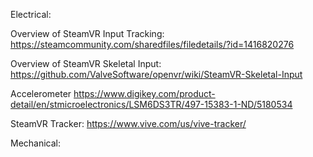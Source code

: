 Electrical:

  Overview of SteamVR Input Tracking:
  https://steamcommunity.com/sharedfiles/filedetails/?id=1416820276

  Overview of SteamVR Skeletal Input:
  https://github.com/ValveSoftware/openvr/wiki/SteamVR-Skeletal-Input

  Accelerometer
  https://www.digikey.com/product-detail/en/stmicroelectronics/LSM6DS3TR/497-15383-1-ND/5180534
  
  SteamVR Tracker:
  https://www.vive.com/us/vive-tracker/
  
 Mechanical:
 